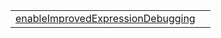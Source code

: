 |                                                                                                |     |
| ---------------------------------------------------------------------------------------------- | --- |
| [enableImprovedExpressionDebugging](/debug/binding/function/enableimprovedexpressiondebugging) |     |